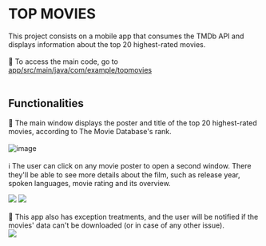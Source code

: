 # TOP MOVIES

This project consists on a mobile app that consumes the TMDb API and displays information about the top 20 highest-rated movies.
<br><br>
🚀 To access the main code, go to [app/src/main/java/com/example/topmovies](https://www.github.com/gabrielperao/TopMovies/tree/main/app/src/main/java/com/example/topmovies)
<br><br>
## Functionalities
🎥 The main window displays the poster and title of the top 20 highest-rated movies, according to The Movie Database's rank.
<br><br>
![image](https://user-images.githubusercontent.com/68524831/191142340-57d5ce3d-5e3e-43fb-a446-a81d086c042d.png)
<br><br>
ℹ️ The user can click on any movie poster to open a second window. There they'll be able to see more details about the film, such as release year, spoken languages, movie rating and its overview.
<br>
<div>
  <img src="https://user-images.githubusercontent.com/68524831/191142234-984215a9-4f8c-44c2-a431-0b707335b62e.png" />
  <img src="https://user-images.githubusercontent.com/68524831/191142427-c5addafd-ae7e-41c1-b9e2-871aa2642382.png" />
</div>
<br>
🚫 This app also has exception treatments, and the user will be notified if the movies' data can't be downloaded (or in case of any other issue).<br>
<img src="https://user-images.githubusercontent.com/68524831/191142521-50ef780f-1745-40d4-9f99-a17e53a6ff53.png" />
